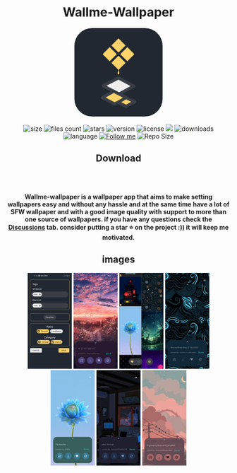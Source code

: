 
<div align="center">

# Wallme-Wallpaper


<img src="./Images/newlogo_512.png" width=200 style="border-radius:20%"/>





![size](https://shields.io/github/languages/code-size/Alaory/WallMe-Wallpaper?color=brightgreen)
![files count](https://shields.io/github/directory-file-count/Alaory/WallMe-Wallpaper?color=green)
![stars](https://img.shields.io/github/stars/alaory/wallme-wallpaper)
![version](https://img.shields.io/github/v/tag/alaory/wallme-wallpaper)
![license](https://img.shields.io/github/license/alaory/wallme-wallpaper)
![](https://img.shields.io/github/commit-activity/w/Alaory/wallme-wallpaper)
![downloads](https://img.shields.io/github/downloads/alaory/wallme-wallpaper/total)
![language](https://img.shields.io/github/languages/top/alaory/wallme-wallpaper)
[![Follow me](https://img.shields.io/github/followers/Alaory)](https://github.com/Alaory)
![Repo Size](https://img.shields.io/github/repo-size/Alaory/wallme-wallpaper)

## Download

</br>
</br>

<strong>

Wallme-wallpaper is a wallpaper app that aims to make setting wallpapers easy and without any hassle 
and at the same time have a lot of SFW wallpaper and with a good image quality with support to more than one source of wallpapers. if you have any questions check the  [Discussions](https://github.com/Alaory/WallMe-Wallpaper/discussions) tab. consider putting a star ⭐ on the project :)) it will keep me motivated.


</strong>

</div>

<div align=center>

## images 



<img src="./Images/phone2a.jpg" alt="drawing" width=100/>
<img src="./Images/img1.jpg" alt="drawing" width=100/>
<img src="./Images/img2.jpg" alt="drawing" width=100/>
<img src="./Images/img3.jpg" alt="drawing" width=100/>
<img src="./Images/img4.jpg" alt="drawing" width=100/>

<img width=100 src="./Images/gif1.gif">
<img width=100 src="./Images/gif2.gif">



</div>



